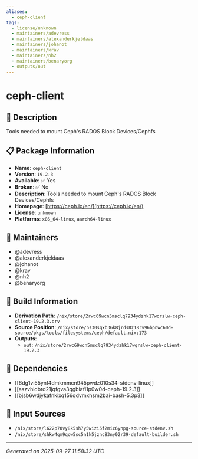 ```yaml
---
aliases:
  - ceph-client
tags:
  - license/unknown
  - maintainers/adevress
  - maintainers/alexanderkjeldaas
  - maintainers/johanot
  - maintainers/krav
  - maintainers/nh2
  - maintainers/benaryorg
  - outputs/out
---
```


# ceph-client

## 📝 Description

Tools needed to mount Ceph's RADOS Block Devices/Cephfs

## 📋 Package Information

- **Name**: `ceph-client`
- **Version**: `19.2.3`
- **Available**: ✅ Yes
- **Broken**: ✅ No
- **Description**: Tools needed to mount Ceph's RADOS Block Devices/Cephfs
- **Homepage**: [https://ceph.io/en/](https://ceph.io/en/)
- **License**: `unknown`
- **Platforms**: `x86_64-linux`, `aarch64-linux`
## 👥 Maintainers

- @adevress
- @alexanderkjeldaas
- @johanot
- @krav
- @nh2
- @benaryorg


## 🔧 Build Information

- **Derivation Path**: `/nix/store/2rwc69wcn5msclq7934ydzhk17wqrslw-ceph-client-19.2.3.drv`
- **Source Position**: `/nix/store/ns30sqxb36k8jrds8z18rv96bpnwc60d-source/pkgs/tools/filesystems/ceph/default.nix:173`
- **Outputs**:
  - `out`:  `/nix/store/2rwc69wcn5msclq7934ydzhk17wqrslw-ceph-client-19.2.3`

## 🔗 Dependencies

- [[6dg1vi55ynf4dmkmmcn945pwdz010s34-stdenv-linux]]
- [[aszvhidbrd21jqfgva3qgbiafl1p0w0d-ceph-19.2.3]]
- [[bjsb6wdjykafnkixq156qdvmxhsm2bai-bash-5.3p3]]

## 📁 Input Sources

- `/nix/store/l622p70vy8k5sh7y5wizi5f2mic6ynpg-source-stdenv.sh`
- `/nix/store/shkw4qm9qcw5sc5n1k5jznc83ny02r39-default-builder.sh`

---
*Generated on 2025-09-27 11:58:32 UTC*
